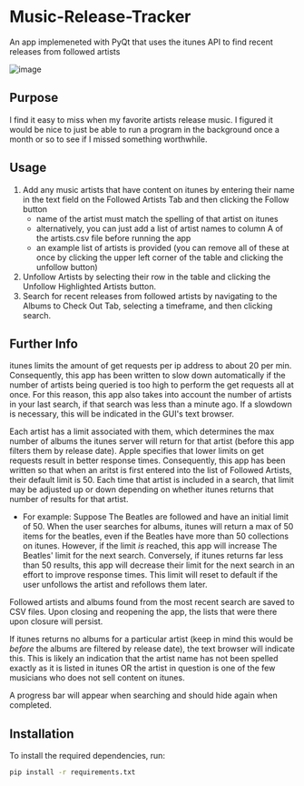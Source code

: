 # Music-Release-Tracker
 An app implemeneted with PyQt that uses the itunes API to find recent releases from followed artists

 ![image](https://github.com/user-attachments/assets/f4f5a067-9cef-49ed-baf5-850fe57d86f6)

 ## Purpose
 I find it easy to miss when my favorite artists release music. I figured it would be nice to just be able to run a program in the background once a month or so to see if I missed something worthwhile.

 ## Usage
1. Add any music artists that have content on itunes by entering their name in the text field on the Followed Artists Tab and then clicking the Follow button
   * name of the artist must match the spelling of that artist on itunes
   * alternatively, you can just add a list of artist names to column A of the artists.csv file before running the app
   * an example list of artists is provided (you can remove all of these at once by clicking the upper left corner of the table and clicking the unfollow button)
3. Unfollow Artists by selecting their row in the table and clicking the Unfollow Highlighted Artists button.
4. Search for recent releases from followed artists by navigating to the Albums to Check Out Tab, selecting a timeframe, and then clicking search.

## Further Info
itunes limits the amount of get requests per ip address to about 20 per min. Consequently, this app has been written to slow down automatically if the number of artists being queried is too high to perform the get requests all at once. For this reason, this app also takes into account the number of artists in your last search, if that search was less than a minute ago. If a slowdown is necessary, this will be indicated in the GUI's text browser.

Each artist has a limit associated with them, which determines the max number of albums the itunes server will return for that artist (before this app filters them by release date). Apple specifies that lower limits on get requests result in better response times. Consequently, this app has been written so that when an aritst is first entered into the list of Followed Artists, their default limit is 50. Each time that artist is included in a search, that limit may be adjusted up or down depending on whether itunes returns that number of results for that artist.

  * For example: Suppose The Beatles are followed and have an initial limit of 50. When the user searches for albums, itunes will return a max of 50 items for the beatles, even if the Beatles have more than 50 collections on itunes. However, if the limit *is* reached, this app will increase The Beatles' limit for the next search. Conversely, if itunes returns far less than 50 results, this app will decrease their limit for the next search in an effort to improve response times. This limit will reset to default if the user unfollows the artist and refollows them later.

 Followed artists and albums found from the most recent search are saved to CSV files. Upon closing and reopening the app, the lists that were there upon closure will persist.

If itunes returns no albums for a particular artist (keep in mind this would be *before* the albums are filtered by release date), the text browser will indicate this. This is likely an indication that the artist name has not been spelled exactly as it is listed in itunes OR the artist in question is one of the few musicians who does not sell content on itunes.

A progress bar will appear when searching and should hide again when completed.
 
## Installation
To install the required dependencies, run:
```bash
pip install -r requirements.txt
